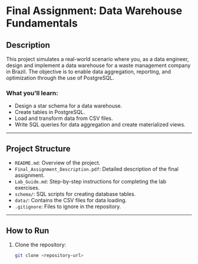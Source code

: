 # Final Assignment: Data Warehouse Fundamentals

## Description
This project simulates a real-world scenario where you, as a data engineer, design and implement a data warehouse for a waste management company in Brazil. The objective is to enable data aggregation, reporting, and optimization through the use of PostgreSQL.

### What you'll learn:
- Design a star schema for a data warehouse.
- Create tables in PostgreSQL.
- Load and transform data from CSV files.
- Write SQL queries for data aggregation and create materialized views.

---

## Project Structure
- `README.md`: Overview of the project.
- `Final_Assignment_Description.pdf`: Detailed description of the final assignment.
- `Lab_Guide.md`: Step-by-step instructions for completing the lab exercises.
- `schema/`: SQL scripts for creating database tables.
- `data/`: Contains the CSV files for data loading.
- `.gitignore`: Files to ignore in the repository.

---

## How to Run
1. Clone the repository:
   ```bash
   git clone <repository-url>
